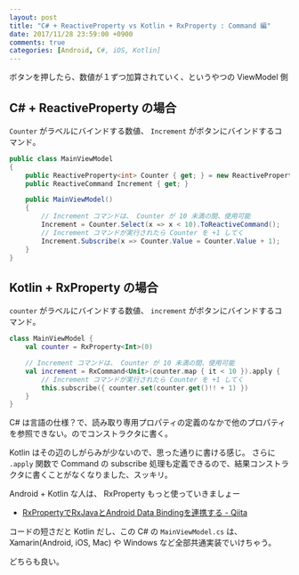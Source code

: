 ```yaml
---
layout: post
title: "C# + ReactiveProperty vs Kotlin + RxProperty : Command 編"
date: 2017/11/28 23:59:00 +0900
comments: true
categories: [Android, C#, iOS, Kotlin]
---
```

ボタンを押したら、数値が１ずつ加算されていく、というやつの ViewModel 側
<!--more-->

## C# + ReactiveProperty の場合

``Counter`` がラベルにバインドする数値、 ``Increment`` がボタンにバインドするコマンド。

```csharp
public class MainViewModel
{
    public ReactiveProperty<int> Counter { get; } = new ReactiveProperty<int>(0);
    public ReactiveCommand Increment { get; } 

    public MainViewModel()
    {
        // Increment コマンドは、 Counter が 10 未満の間、使用可能
        Increment = Counter.Select(x => x < 10).ToReactiveCommand();
        // Increment コマンドが実行されたら Counter を +1 してく
        Increment.Subscribe(x => Counter.Value = Counter.Value + 1);
    }
}
```

## Kotlin + RxProperty の場合

``counter`` がラベルにバインドする数値、 ``increment`` がボタンにバインドするコマンド。

```kotlin
class MainViewModel {
    val counter = RxProperty<Int>(0)

    // Increment コマンドは、 Counter が 10 未満の間、使用可能
    val increment = RxCommand<Unit>(counter.map { it < 10 }).apply {
        // Increment コマンドが実行されたら Counter を +1 してく
        this.subscribe({ counter.set(counter.get()!! + 1) })
    }
}
```

C# は言語の仕様？で、読み取り専用プロパティの定義のなかで他のプロパティを参照できない。のでコンストラクタに書く。

Kotlin はその辺のしがらみが少ないので、思った通りに書ける感じ。
さらに ``.apply`` 関数で Command の subscribe 処理も定義できるので、結果コンストラクタに書くことがなくなりました、スッキリ。

Android + Kotlin な人は、 RxProperty もっと使っていきましょー

* [RxPropertyでRxJavaとAndroid Data Bindingを連携する - Qiita](https://qiita.com/k-kagurazaka@github/items/3fc1fc19ea608cac9913)

コードの短さだと Kotlin だし、この C# の ``MainViewModel.cs`` は、Xamarin(Android, iOS, Mac) や Windows など全部共通実装でいけちゃう。

どちらも良い。
